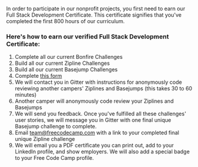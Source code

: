 In order to participate in our nonprofit projects, you first need to earn our Full Stack Development Certificate. This certificate signifies that you've completed the first 800 hours of our curriculum.

### Here's how to earn our verified Full Stack Development Certificate:

1. Complete all our current Bonfire Challenges
1. Build all our current Zipline Challenges
1. Build all our current Basejump Challenges
1. Complete [this form](https://freecodecamp.typeform.com/to/vSF194)
1. We will contact you in Gitter with instructions for anonymously code reviewing another campers' Ziplines and Basejumps (this takes 30 to 60 minutes)
1. Another camper will anonymously code review your Ziplines and Basejumps
1. We will send you feedback. Once you've fulfilled all these challenges' user stories, we will message you in Gitter with one final unique Basejump challenge to complete.
1. Email team@freecodecamp.com with a link to your completed final unique Zipline challenge
1. We will email you a PDF certificate you can print out, add to your LinkedIn profile, and show employers. We will also add a special badge to your Free Code Camp profile.